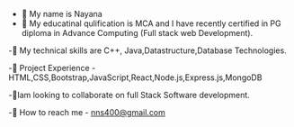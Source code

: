 - 👋 My name is Nayana
- 👀 My educatinal qulification is MCA  and
  I have recently certified in PG diploma in Advance Computing (Full stack web Development).
  
-🌱 My technical skills are C++, Java,Datastructure,Database Technologies.
    
-🌱 Project Experience -HTML,CSS,Bootstrap,JavaScript,React,Node.js,Express.js,MongoDB

-💞Iam looking to collaborate on full Stack Software development.

-🌱 How to reach me - nns400@gmail.com

<!---
nayana400/nayana400 is a ✨ special ✨ repository because its `README.md` (this file) appears on your GitHub profile.
You can click the Preview link to take a look at your changes.
--->
